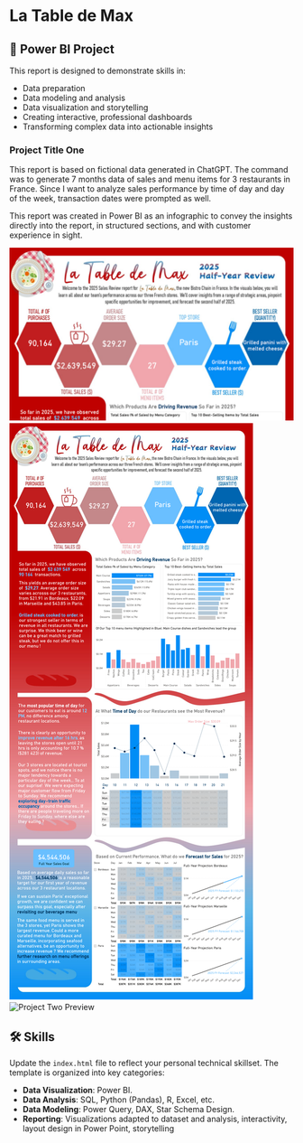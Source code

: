 # La Table de Max

## 🚀 Power BI Project

This report is designed to demonstrate skills in:
- Data preparation 
- Data modeling and analysis
- Data visualization and storytelling
- Creating interactive, professional dashboards
- Transforming complex data into actionable insights 


### Project Title One
This report is based on fictional data generated in ChatGPT. The command was to generate 7 months data of sales and menu items for 3 restaurants in France. Since I want to analyze sales performance by time of day and day of the week, transaction dates were prompted as well.

This report was created in Power BI as an infographic to convey the insights directly into the report, in structured sections, and with customer experience in sight.

<img src="assets/images/La Table de Max screenshot.png" alt="Project One Preview">
<img src="assets/images/Restaurant chain - La Table de Max.pdf" alt="Project One Preview">
<a href="assets/images/Restaurant chain - La Table de Max.pdf" download title="Download CV"><i class="fas fa-file-arrow-down"></i></a>
<img src="assets/images/project-placeholder-2.jpg" alt="Project Two Preview">


## 🛠️ Skills

Update the `index.html` file to reflect your personal technical skillset. The template is organized into key categories:

- **Data Visualization**: Power BI.
- **Data Analysis**: SQL, Python (Pandas), R, Excel, etc.
- **Data Modeling**: Power Query, DAX, Star Schema Design.
- **Reporting**: Visualizations adapted to dataset and analysis, interactivity, layout design in Power Point, storytelling
